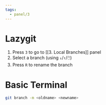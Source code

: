 ```yaml
---
tags:
  - panel/3
---
```

# Lazygit
1. Press `3`  to go to [[3. Local Branches]] panel
2. Select a branch (using `↓`/`↑`/🖱️)
3. Press `R` to rename the branch


# Basic Terminal
```bash
git branch -m <oldname> <newname>
```
